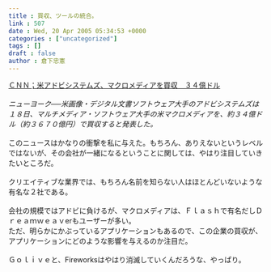 ```yaml
---
title : 買収、ツールの統合。
link : 507
date : Wed, 20 Apr 2005 05:34:53 +0000
categories : ["uncategorized"]
tags : []
draft : false
author : 倉下忠憲
---
```


<A HREF="http://www.cnn.co.jp/business/CNN200504180017.html" TARGET="_blank">ＣＮＮ；米アドビシステムズ、マクロメディアを買収　３４億ドル</A><BR><BR><I>ニューヨーク──米画像・デジタル文書ソフトウェア大手のアドビシステムズは１８日、マルチメディア・ソフトウェア大手の米マクロメディアを、約３４億ドル（約３６７０億円）で買収すると発表した。 </I><BR><BR>このニュースはかなりの衝撃を私に与えた。もちろん、ありえないというレベルではないが、その会社が一緒になるということに関しては、やはり注目していきたいところだ。<BR><BR>クリエイティブな業界では、もちろん名前を知らない人はほとんどいないような有名な２社である。<BR><BR>会社の規模ではアドビに負けるが、マクロメディアは、Ｆｌａｓｈで有名だしＤｒｅａｍｗｅａｖerもユーザーが多い。<BR>ただ、明らかにかぶっているアプリケーションもあるので、この企業の買収が、アプリケーションにどのような影響を与えるのか注目だ。<BR><BR>Ｇｏｌｉｖｅと、Fireworksはやはり消滅していくんだろうな、やっぱり。<BR><br><br>
